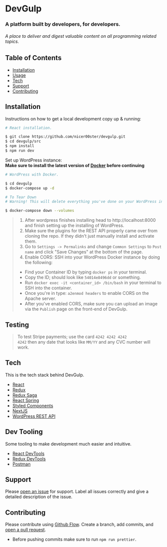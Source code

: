 # DevGulp

### A platform built by developers, for developers.
###### A place to deliver and digest valuable content on all programming related topics.

## Table of Contents

- [Installation](#installation)
- [Usage](#usage)
- [Tech](#tech)
- [Support](#support)
- [Contributing](#contributing)

## Installation

Instructions on how to get a local development copy up & running:
```sh
# React installation.

$ git clone https://github.com/nicer00ster/devgulp.git
$ cd devgulp/src
$ npm install
$ npm run dev
```

Set up WordPress instance:
<br />
**Make sure to install the latest version of [Docker](https://www.docker.com/) before continuing**
```sh
# WordPress with Docker.

$ cd devgulp
$ docker-compose up -d

# To Tear Down
# Warning! This will delete everything you've done on your WordPress instance.

$ docker-compose down --volumes
```

>
> 1. After wordpress finishes installing head to http://localhost:8000 and finish setting up the installing of WordPress.
> 2. Make sure the plugins for the REST API properly came over from cloning the repo. If they didn't just manually install and activate them.
> 3. Go to `Settings -> Permalinks` and change `Common Settings` to `Post name` and click "Save Changes" at the bottom of the page.
> 4. Enable CORS: SSH into your WordPress Docker instance by doing the following:
>   * Find your Container ID by typing `docker ps` in your terminal.
>   * Copy the ID; should look like `54014e8496dd` or something.
>   * Run `docker exec -it <container_id> /bin/bash` in your terminal to SSH into the container.
>   * Once you're in type: `a2enmod headers` to enable CORS on the Apache server.
>   * After you've enabled CORS, make sure you can upload an image via the `Publish` page on the front-end of DevGulp.

## Testing

> To test Stripe payments; use the card <code>4242 4242 4242 4242</code> then any date that looks like <code>MM/YY</code> and any CVC number will work.

## Tech

This is the tech stack behind DevGulp.
- [React](https://reactjs.org/)
- [Redux](https://redux.js.org/)
- [Redux Saga](https://redux-saga.js.org/)
- [React Spring](https://www.react-spring.io/)
- [Styled Components](https://www.styled-components.com/)
- [NextJS](https://nextjs.org/)
- [WordPress REST API](https://developer.wordpress.org/rest-api/)


## Dev Tooling

Some tooling to make development much easier and intuitive.
- [React DevTools](https://chrome.google.com/webstore/detail/react-developer-tools/fmkadmapgofadopljbjfkapdkoienihi?hl=en)
- [Redux DevTools](https://chrome.google.com/webstore/detail/redux-devtools/lmhkpmbekcpmknklioeibfkpmmfibljd?hl=en)
- [Postman](https://www.getpostman.com/)

## Support

Please [open an issue](https://github.com/nicer00ster/devgulp/issues) for support.
Label all issues correctly and give a detailed description of the issue.

## Contributing

Please contribute using [Github Flow](https://guides.github.com/introduction/flow/). Create a branch, add commits, and [open a pull request](https://github.com/nicer00ster/devgulp/compare/).
<br />
- Before pushing commits make sure to run `npm run prettier`.
